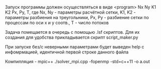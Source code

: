 Запуск программы должен осуществляться в виде \<program\> Nx Ny K1 K2 Px, Py, T, где Nx, Ny - параметры расчётной сетки, K1, K2 - параметры разбиения на треугольники, Px, Py - разбиение сетки по процессам по оси х и у соотв., T - число потоков

Задача помещается в очередь с помощью .lsf скриптов. Для их создания для удобства прикладывается скрипт script_maker.py

При запуске без/с неверными параметрами будет выведен help с инфомрмацией, идентичной первой строке данного файла

Компилляция - mpic++ ./solver_mpi.cpp -fopenmp -std=c++11 -o a.out
